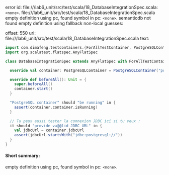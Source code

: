 error id: file://<WORKSPACE>/lab6_unit/src/test/scala/18_DatabaseIntegrationSpec.scala:`<none>`.
file://<WORKSPACE>/lab6_unit/src/test/scala/18_DatabaseIntegrationSpec.scala
empty definition using pc, found symbol in pc: `<none>`.
semanticdb not found
empty definition using fallback
non-local guesses:

offset: 550
uri: file://<WORKSPACE>/lab6_unit/src/test/scala/18_DatabaseIntegrationSpec.scala
text:
```scala
import com.dimafeng.testcontainers.{ForAllTestContainer, PostgreSQLContainer}
import org.scalatest.flatspec.AnyFlatSpec

class DatabaseIntegrationSpec extends AnyFlatSpec with ForAllTestContainer {

  override val container: PostgreSQLContainer = PostgreSQLContainer("postgres:13")

  override def beforeAll(): Unit = {
    super.beforeAll()
    container.start()
  }

  "PostgreSQL container" should "be running" in {
    assert(container.container.isRunning)
  }

  // Tu peux aussi tester la connexion JDBC ici si tu veux :
  it should "provide va@@lid JDBC URL" in {
    val jdbcUrl = container.jdbcUrl
    assert(jdbcUrl.startsWith("jdbc:postgresql://"))
  }
}

```


#### Short summary: 

empty definition using pc, found symbol in pc: `<none>`.